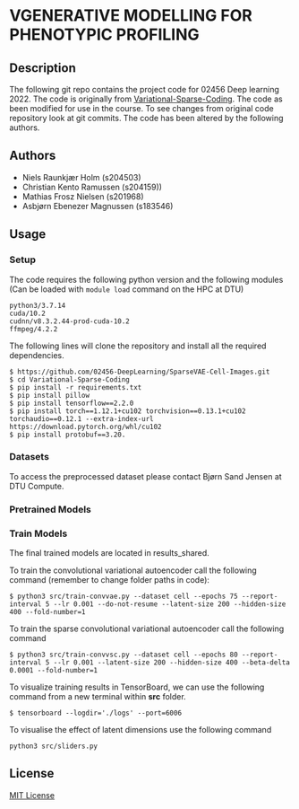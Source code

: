 # VGENERATIVE MODELLING FOR PHENOTYPIC PROFILING

## Description 
The following git repo contains the project code for 02456 Deep learning 2022. The code is originally from  [Variational-Sparse-Coding](https://github.com/Alfo5123/Variational-Sparse-Coding). The code as been modified for use in the course. To see changes from original code repository look at git commits. The code has been altered by the following authors.

## Authors

 - Niels Raunkjær Holm (s204503)
 - Christian Kento Ramussen (s204159))
 - Mathias Frosz Nielsen  (s201968)
 - Asbjørn Ebenezer Magnussen  (s183546)

## Usage

### Setup

The code requires the following python version and the following modules (Can be loaded with `module load` command on the HPC at DTU)

```
python3/3.7.14
cuda/10.2
cudnn/v8.3.2.44-prod-cuda-10.2
ffmpeg/4.2.2
```

The following lines will clone the repository and install all the required dependencies.

```
$ https://github.com/02456-DeepLearning/SparseVAE-Cell-Images.git
$ cd Variational-Sparse-Coding
$ pip install -r requirements.txt
$ pip install pillow
$ pip install tensorflow==2.2.0
$ pip install torch==1.12.1+cu102 torchvision==0.13.1+cu102 torchaudio==0.12.1 --extra-index-url https://download.pytorch.org/whl/cu102
$ pip install protobuf==3.20.
```

### Datasets

To access the preprocessed dataset please contact Bjørn Sand Jensen at DTU Compute.

### Pretrained Models

### Train Models 

The final trained models are located in results_shared.


To train the convolutional variational autoencoder call the following command (remember to change folder paths in code):

```
$ python3 src/train-convvae.py --dataset cell --epochs 75 --report-interval 5 --lr 0.001 --do-not-resume --latent-size 200 --hidden-size 400 --fold-number=1
```

To train the sparse convolutional variational autoencoder call the following command
```
$ python3 src/train-convvsc.py --dataset cell --epochs 80 --report-interval 5 --lr 0.001 --latent-size 200 --hidden-size 400 --beta-delta 0.0001 --fold-number=1
```

To visualize training results in TensorBoard, we can use the following command from a new terminal within **src** folder. 

```
$ tensorboard --logdir='./logs' --port=6006
```

To visualise the effect of latent dimensions use the following command

```
python3 src/sliders.py
```


## License
[MIT License](https://github.com/Alfo5123/Variational-Sparse-Coding/blob/master/LICENSE)

